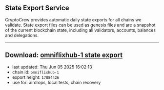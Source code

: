 ## State Export Service
CryptoCrew provides automatic daily state exports for all chains we validate. State export files can be used as genesis files and are a snapshot of the current blockchain state, including all validators, accounts, balances and delegations.

---
**Download: [omniflixhub-1 state export](https://dl-eu2.ccvalidators.com/SERVICE/omniflixhub/omniflixhub-1_export_17884426.json)**
---

- last updated: Thu Jun 05 2025 16:02:13
- chain id: `omniflixhub-1`
- export height: `17884426`
- use for: airdrops, local tests, chain recovery
